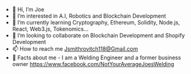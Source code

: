 - 👋 Hi, I’m Joe
- 👀 I’m interested in A.I, Robotics and Blockchain Development
- 🌱 I’m currently learning Cryptography, Ethereum, Solidity, Node.js, React, Web3.js, Tokenomics...
- 💞️ I’m looking to collaborate on Blockchain Development and Shopify Development
- 📫 How to reach me Jsmithrovitch118@Gmail.com
- 🤯 Facts about me - I am a Welding Engineer and a former business owner <https://www.facebook.com/NotYourAverageJoesWelding>
